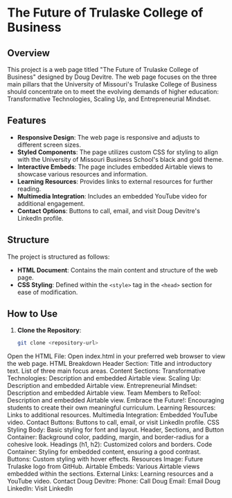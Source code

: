 # The Future of Trulaske College of Business

## Overview
This project is a web page titled "The Future of Trulaske College of Business" designed by Doug Devitre. The web page focuses on the three main pillars that the University of Missouri's Trulaske College of Business should concentrate on to meet the evolving demands of higher education: Transformative Technologies, Scaling Up, and Entrepreneurial Mindset.

## Features
- **Responsive Design**: The web page is responsive and adjusts to different screen sizes.
- **Styled Components**: The page utilizes custom CSS for styling to align with the University of Missouri Business School's black and gold theme.
- **Interactive Embeds**: The page includes embedded Airtable views to showcase various resources and information.
- **Learning Resources**: Provides links to external resources for further reading.
- **Multimedia Integration**: Includes an embedded YouTube video for additional engagement.
- **Contact Options**: Buttons to call, email, and visit Doug Devitre's LinkedIn profile.

## Structure
The project is structured as follows:

- **HTML Document**: Contains the main content and structure of the web page.
- **CSS Styling**: Defined within the `<style>` tag in the `<head>` section for ease of modification.

## How to Use
1. **Clone the Repository**:
   ```sh
   git clone <repository-url>
   
Open the HTML File:
Open index.html in your preferred web browser to view the web page.
HTML Breakdown
Header Section:
Title and introductory text.
List of three main focus areas.
Content Sections:
Transformative Technologies: Description and embedded Airtable view.
Scaling Up: Description and embedded Airtable view.
Entrepreneurial Mindset: Description and embedded Airtable view.
Team Members to ReTool: Description and embedded Airtable view.
Embrace the Future!: Encouraging students to create their own meaningful curriculum.
Learning Resources: Links to additional resources.
Multimedia Integration: Embedded YouTube video.
Contact Buttons: Buttons to call, email, or visit LinkedIn profile.
CSS Styling
Body: Basic styling for font and layout.
Header, Sections, and Button Container: Background color, padding, margin, and border-radius for a cohesive look.
Headings (h1, h2): Customized colors and borders.
Code Container: Styling for embedded content, ensuring a good contrast.
Buttons: Custom styling with hover effects.
Resources
Image: Future Trulaske logo from GitHub.
Airtable Embeds: Various Airtable views embedded within the sections.
External Links: Learning resources and a YouTube video.
Contact
Doug Devitre:
Phone: Call Doug
Email: Email Doug
LinkedIn: Visit LinkedIn
